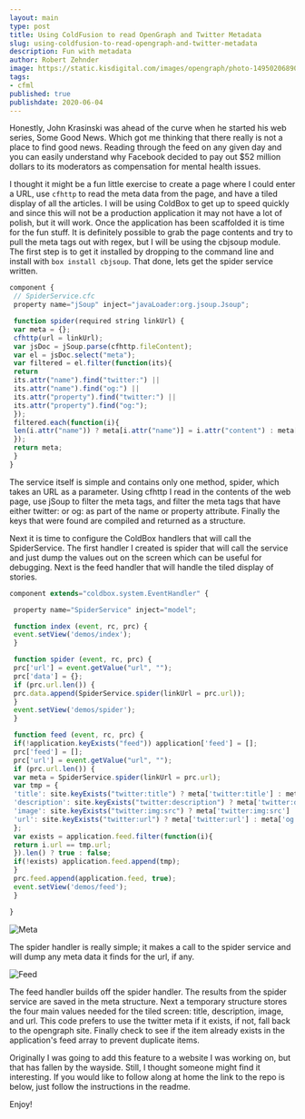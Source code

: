 ```yaml
---
layout: main
type: post
title: Using ColdFusion to read OpenGraph and Twitter Metadata
slug: using-coldfusion-to-read-opengraph-and-twitter-metadata
description: Fun with metadata
author: Robert Zehnder
image: https://static.kisdigital.com/images/opengraph/photo-1495020689067-958852a7765e.jpeg
tags: 
- cfml
published: true
publishdate: 2020-06-04
---
```

Honestly, John Krasinski was ahead of the curve when he started his web series, Some Good News. Which got me thinking that there really is not a place to find good news. Reading through the feed on any given day and you can easily understand why Facebook decided to pay out $52 million dollars to its moderators as compensation for mental health issues.

I thought it might be a fun little exercise to create a page where I could enter a URL, use `cfhttp` to read the meta data from the page, and have a tiled display of all the articles. I will be using ColdBox to get up to speed quickly and since this will not be a production application it may not have a lot of polish, but it will work. Once the application has been scaffolded it is time for the fun stuff. It is definitely possible to grab the page contents and try to pull the meta tags out with regex, but I will be using the cbjsoup module. The first step is to get it installed by dropping to the command line and install with `box install cbjsoup`. That done, lets get the spider service written.

``` javascript
component {
 // SpiderService.cfc
 property name="jSoup" inject="javaLoader:org.jsoup.Jsoup";

 function spider(required string linkUrl) {
 var meta = {};
 cfhttp(url = linkUrl);
 var jsDoc = jSoup.parse(cfhttp.fileContent);
 var el = jsDoc.select("meta");
 var filtered = el.filter(function(its){
 return
 its.attr("name").find("twitter:") ||
 its.attr("name").find("og:") ||
 its.attr("property").find("twitter:") ||
 its.attr("property").find("og:");
 });
 filtered.each(function(i){
 len(i.attr("name")) ? meta[i.attr("name")] = i.attr("content") : meta[i.attr("property")] = i.attr("content");
 });
 return meta;
 }
}
```

The service itself is simple and contains only one method, spider, which takes an URL as a parameter. Using cfhttp I read in the contents of the web page, use jSoup to filter the meta tags, and filter the meta tags that have either twitter: or og: as part of the name or property attribute. Finally the keys that were found are compiled and returned as a structure.

Next it is time to configure the ColdBox handlers that will call the SpiderService. The first handler I created is spider that will call the service and just dump the values out on the screen which can be useful for debugging. Next is the feed handler that will handle the tiled display of stories.

``` javascript
component extends="coldbox.system.EventHandler" {

 property name="SpiderService" inject="model";

 function index (event, rc, prc) {
 event.setView('demos/index');
 }

 function spider (event, rc, prc) {
 prc['url'] = event.getValue("url", "");
 prc['data'] = {};
 if (prc.url.len()) {
 prc.data.append(SpiderService.spider(linkUrl = prc.url));
 }
 event.setView('demos/spider');
 }

 function feed (event, rc, prc) {
 if(!application.keyExists("feed")) application['feed'] = [];
 prc['feed'] = [];
 prc['url'] = event.getValue("url", "");
 if (prc.url.len()) {
 var meta = SpiderService.spider(linkUrl = prc.url);
 var tmp = {
 'title': site.keyExists("twitter:title") ? meta['twitter:title'] : meta['og:title'],
 'description': site.keyExists("twitter:description") ? meta['twitter:description'] : meta['og:description'],
 'image': site.keyExists("twitter:img:src") ? meta['twitter:img:src'] : meta['og:image'],
 'url': site.keyExists("twitter:url") ? meta['twitter:url'] : meta['og:url']
 };
 var exists = application.feed.filter(function(i){
 return i.url == tmp.url;
 }).len() ? true : false;
 if(!exists) application.feed.append(tmp);
 }
 prc.feed.append(application.feed, true);
 event.setView('demos/feed');
 }

}
```

![Meta](https://static.kisdigital.com/images/opengraph/01_site.png)

The spider handler is really simple; it makes a call to the spider service and will dump any meta data it finds for the url, if any.

![Feed](https://static.kisdigital.com/images/opengraph/02_feed.png)

The feed handler builds off the spider handler. The results from the spider service are saved in the meta structure. Next a temporary structure stores the four main values needed for the tiled screen: title, description, image, and url. This code prefers to use the twitter meta if it exists, if not, fall back to the opengraph site. Finally check to see if the item already exists in the application's feed array to prevent duplicate items.

Originally I was going to add this feature to a website I was working on, but that has fallen by the wayside. Still, I thought someone might find it interesting. If you would like to follow along at home the link to the repo is below, just follow the instructions in the readme.

Enjoy!
